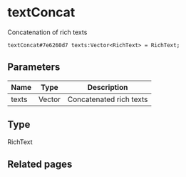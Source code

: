 # textConcat
Concatenation of rich texts

```
textConcat#7e6260d7 texts:Vector<RichText> = RichText;
```

## Parameters
| Name | Type | Description |
| ---- | :----: | ----------- |
| texts | Vector<RichText> | Concatenated rich texts |


## Type
RichText

## Related pages
